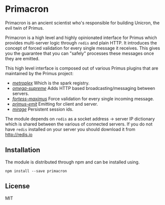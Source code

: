 # Primacron

Primacron is an ancient scientist who's responsible for building Unicron, the
evil twin of Primus.

Primacron is a high level and highly opinionated interface for Primus which
provides multi-server logic through `redis` and plain HTTP. It introduces the
concept of forced validation for every single message it receives. This gives
you the guarantee that you can "safely" processes these messages once they are
emitted.

This high level interface is composed out of various Primus plugins that are
maintained by the Primus project:

- *[metroplex](https://github.com/primus/metroplex)* Which is the spark registry.
- *[omega-supreme](https://github.com/primus/omega-supreme)* Adds HTTP based
  broadcasting/messaging between servers.
- *[fortess-maximus](https://github.com/primus/fortress-maximus)* Force validation
  for every single incoming message.
- *[primus-emit](https://github.com/primus/emit)* Emitting for client and server.
- *[mirage](https://github.com/primus/mirage)* Persistent session ids.

The module depends on `redis` as a socket address -> server IP dictionary which
is shared between the various of connected servers. If you do not have `redis`
installed on your server you should download it from http://redis.io

## Installation

The module is distributed through npm and can be installed using.

```
npm install --save primacron
```

## License

MIT
